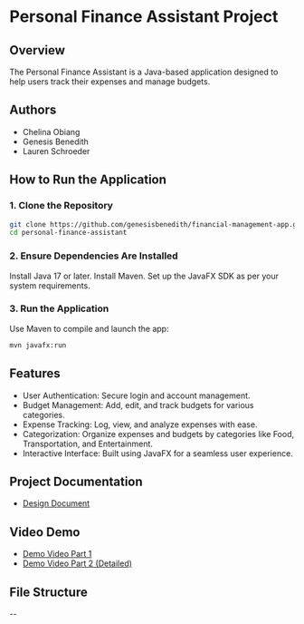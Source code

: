# Personal Finance Assistant Project

## Overview
The Personal Finance Assistant is a Java-based application designed to help users track their expenses and manage budgets.

## Authors
- Chelina Obiang
- Genesis Benedith
- Lauren Schroeder

## **How to Run the Application**

### **1. Clone the Repository**
```bash
git clone https://github.com/genesisbenedith/financial-management-app.git
cd personal-finance-assistant
```

### **2. Ensure Dependencies Are Installed**
Install Java 17 or later.
Install Maven.
Set up the JavaFX SDK as per your system requirements.

### **3. Run the Application**
Use Maven to compile and launch the app:
```bash
mvn javafx:run
```

## Features
- User Authentication: Secure login and account management.
- Budget Management: Add, edit, and track budgets for various categories.
- Expense Tracking: Log, view, and analyze expenses with ease.
- Categorization: Organize expenses and budgets by categories like Food, Transportation, and Entertainment.
- Interactive Interface: Built using JavaFX for a seamless user experience.


## Project Documentation
- [Design Document](./documentation/)

## Video Demo
- [Demo Video Part 1](./media/demo-part1.mp4)
- [Demo Video Part 2 (Detailed)](./media/demo-part2-detailed.mp4)

## File Structure

--

